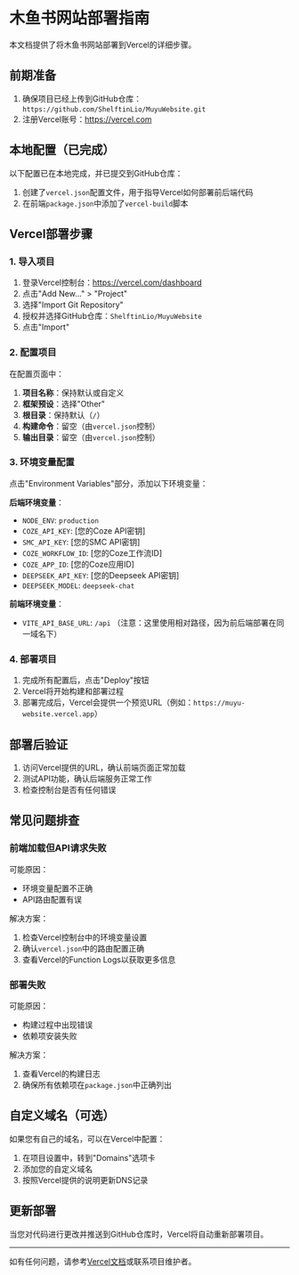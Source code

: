 # 木鱼书网站部署指南

本文档提供了将木鱼书网站部署到Vercel的详细步骤。

## 前期准备

1. 确保项目已经上传到GitHub仓库：`https://github.com/ShelftinLio/MuyuWebsite.git`
2. 注册Vercel账号：https://vercel.com

## 本地配置（已完成）

以下配置已在本地完成，并已提交到GitHub仓库：

1. 创建了`vercel.json`配置文件，用于指导Vercel如何部署前后端代码
2. 在前端`package.json`中添加了`vercel-build`脚本

## Vercel部署步骤

### 1. 导入项目

1. 登录Vercel控制台：https://vercel.com/dashboard
2. 点击"Add New..." > "Project"
3. 选择"Import Git Repository"
4. 授权并选择GitHub仓库：`ShelftinLio/MuyuWebsite`
5. 点击"Import"

### 2. 配置项目

在配置页面中：

1. **项目名称**：保持默认或自定义
2. **框架预设**：选择"Other"
3. **根目录**：保持默认（`/`）
4. **构建命令**：留空（由`vercel.json`控制）
5. **输出目录**：留空（由`vercel.json`控制）

### 3. 环境变量配置

点击"Environment Variables"部分，添加以下环境变量：

**后端环境变量**：
- `NODE_ENV`: `production`
- `COZE_API_KEY`: [您的Coze API密钥]
- `SMC_API_KEY`: [您的SMC API密钥]
- `COZE_WORKFLOW_ID`: [您的Coze工作流ID]
- `COZE_APP_ID`: [您的Coze应用ID]
- `DEEPSEEK_API_KEY`: [您的Deepseek API密钥]
- `DEEPSEEK_MODEL`: `deepseek-chat`

**前端环境变量**：
- `VITE_API_BASE_URL`: `/api` （注意：这里使用相对路径，因为前后端部署在同一域名下）

### 4. 部署项目

1. 完成所有配置后，点击"Deploy"按钮
2. Vercel将开始构建和部署过程
3. 部署完成后，Vercel会提供一个预览URL（例如：`https://muyu-website.vercel.app`）

## 部署后验证

1. 访问Vercel提供的URL，确认前端页面正常加载
2. 测试API功能，确认后端服务正常工作
3. 检查控制台是否有任何错误

## 常见问题排查

### 前端加载但API请求失败

可能原因：
- 环境变量配置不正确
- API路由配置有误

解决方案：
1. 检查Vercel控制台中的环境变量设置
2. 确认`vercel.json`中的路由配置正确
3. 查看Vercel的Function Logs以获取更多信息

### 部署失败

可能原因：
- 构建过程中出现错误
- 依赖项安装失败

解决方案：
1. 查看Vercel的构建日志
2. 确保所有依赖项在`package.json`中正确列出

## 自定义域名（可选）

如果您有自己的域名，可以在Vercel中配置：

1. 在项目设置中，转到"Domains"选项卡
2. 添加您的自定义域名
3. 按照Vercel提供的说明更新DNS记录

## 更新部署

当您对代码进行更改并推送到GitHub仓库时，Vercel将自动重新部署项目。

---

如有任何问题，请参考[Vercel文档](https://vercel.com/docs)或联系项目维护者。